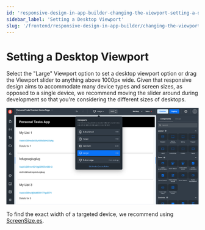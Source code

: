 ```yaml
---
id: 'responsive-design-in-app-builder-changing-the-viewport-setting-a-desktop-viewport'
sidebar_label: 'Setting a Desktop Viewport'
slug: '/frontend/responsive-design-in-app-builder/changing-the-viewport/setting-a-desktop-viewport'
---
```


# Setting a Desktop Viewport

Select the "Large" Viewport option to set a desktop viewport option or drag the Viewport slider to anything above 1000px wide. Given that responsive design aims to accommodate many device types and screen sizes, as opposed to a single device, we recommend moving the slider around during development so that you're considering the different sizes of desktops.

![Desktop viewport](./_images/ab-responsive-design-in-app-builder-changing-the-viewport-setting-a-desktop-viewport-1.png)

To find the exact width of a targeted device, we recommend using [ScreenSize.es](https://screensiz.es/).
